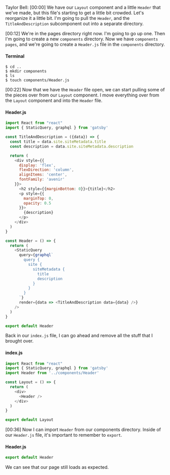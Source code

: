 Taylor Bell: [00:00] We have our `Layout` component and a little `Header` that we've made, but this file's starting to get a little bit crowded. Let's reorganize it a little bit. I'm going to pull the `Header`, and the `TitleAndDescription` subcomponent out into a separate directory.

[00:12] We're in the pages directory right now. I'm going to go up one. Then I'm going to create a new `components` directory. Now we have `components pages`, and we're going to create a `Header.js` file in the `components` directory.

#### Terminal
```
$ cd ..
$ mkdir components
$ ls
$ touch components/Header.js
```

[00:22] Now that we have the `Header` file open, we can start pulling some of the pieces over from our `Layout` component. I move everything over from the `Layout` component and into the `Header` file. 

#### Header.js
```js
import React from "react"
import { StaticQuery, graphql } from 'gatsby'

const TitleAndDescription = ({data}) => {
  const title = data.site.siteMetadata.title
  const description = data.site.siteMetadata.description

  return (
    <div style={{
      display: 'flex',
      flexDirection: 'column',
      alignItems: 'center',
      fontFamily: 'avenir'
    }}>
      <h2 style={{marginBottom: 0}}>{title}</h2>
      <p style={{
        marginTop: 0,
        opacity: 0.5
      }}>
        {description}
      </p>
    </div>
  )
}

const Header = () => {
  return (
    <StaticQuery
      query={graphql`
        query {
          site {
            siteMetadata {
              title
              description
            }
          }
        }
      `}
      render={data => <TitleAndDescription data={data} />}
    />
  )
}

export default Header
```

Back in our `index.js` file, I can go ahead and remove all the stuff that I brought over.

#### index.js
```js
import React from "react"
import { StaticQuery, graphql } from 'gatsby'
import Header from '../components/Header'

const Layout = () => {
  return (
    <div>
      <Header />
    </div>
  )
}

export default Layout 
```

[00:36] Now I can import `Header` from our components directory. Inside of our `Header.js` file, it's important to remember to `export`. 

#### Header.js
```js
export default Header
```

We can see that our page still loads as expected.